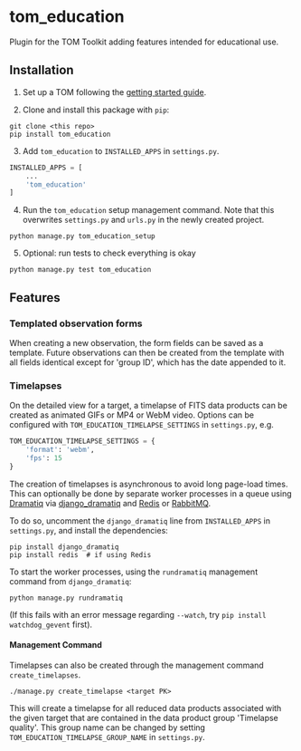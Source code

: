 # tom_education

Plugin for the TOM Toolkit adding features intended for educational use.

## Installation

1. Set up a TOM following the [getting started guide](https://tomtoolkit.github.io/docs/getting_started).

2. Clone and install this package with `pip`:

```
git clone <this repo>
pip install tom_education
```

3. Add `tom_education` to `INSTALLED_APPS` in `settings.py`.

```python
INSTALLED_APPS = [
    ...
    'tom_education'
]
```

4. Run the `tom_education` setup management command. Note that this overwrites
   `settings.py` and `urls.py` in the newly created project.

```
python manage.py tom_education_setup
```

5. Optional: run tests to check everything is okay

```
python manage.py test tom_education
```

## Features

### Templated observation forms

When creating a new observation, the form fields can be saved as a template.
Future observations can then be created from the template with all fields
identical except for 'group ID', which has the date appended to it.

### Timelapses

On the detailed view for a target, a timelapse of FITS data products can be
created as animated GIFs or MP4 or WebM video. Options can be configured with
`TOM_EDUCATION_TIMELAPSE_SETTINGS` in `settings.py`, e.g.

```python
TOM_EDUCATION_TIMELAPSE_SETTINGS = {
    'format': 'webm',
    'fps': 15
}
```

The creation of timelapses is asynchronous to avoid long page-load times. This
can optionally be done by separate worker processes in a queue using
[Dramatiq](https://dramatiq.io/) via
[django_dramatiq](https://github.com/Bogdanp/django_dramatiq) and
[Redis](https://redis.io/) or [RabbitMQ](https://www.rabbitmq.com/).

To do so, uncomment the `django_dramatiq` line from `INSTALLED_APPS` in
`settings.py`, and install the dependencies:

```
pip install django_dramatiq
pip install redis  # if using Redis
```

To start the worker processes, using the `rundramatiq` management command from
`django_dramatiq`:

```
python manage.py rundramatiq
```

(If this fails with an error message regarding `--watch`, try `pip install
watchdog_gevent` first).

#### Management Command

Timelapses can also be created through the management command `create_timelapses`.

```
./manage.py create_timelapse <target PK>
```

This will create a timelapse for all reduced data products associated with the
given target that are contained in the data product group 'Timelapse quality'.
This group name can be changed by setting `TOM_EDUCATION_TIMELAPSE_GROUP_NAME`
in `settings.py`.
